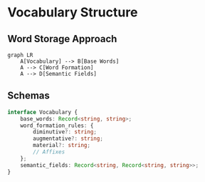 # Vocabulary Structure

## Word Storage Approach

```mermaid
graph LR
    A[Vocabulary] --> B[Base Words]
    A --> C[Word Formation]
    A --> D[Semantic Fields]
```

## Schemas

```typescript
interface Vocabulary {
    base_words: Record<string, string>;
    word_formation_rules: {
        diminutive?: string;
        augmentative?: string;
        material?: string;
        // Affixes
    };
    semantic_fields: Record<string, Record<string, string>>;
}
```